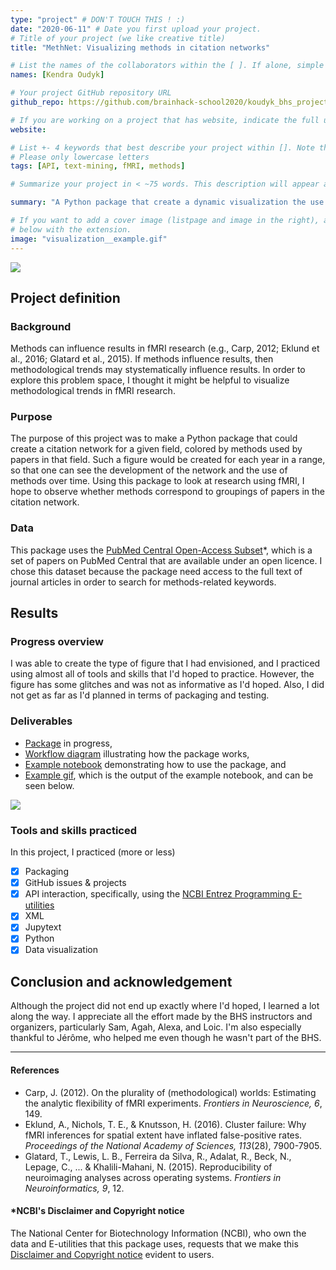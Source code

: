 ```yaml
---
type: "project" # DON'T TOUCH THIS ! :)
date: "2020-06-11" # Date you first upload your project.
# Title of your project (we like creative title)
title: "MethNet: Visualizing methods in citation networks"

# List the names of the collaborators within the [ ]. If alone, simple put your name within []
names: [Kendra Oudyk]

# Your project GitHub repository URL
github_repo: https://github.com/brainhack-school2020/koudyk_bhs_project

# If you are working on a project that has website, indicate the full url including "https://" below or leave it empty.
website:

# List +- 4 keywords that best describe your project within []. Note that the project summary also involves a number of key words. Those are listed on top of the [github repository](https://github.com/brainhack-school2020/project_template), click `manage topics`.
# Please only lowercase letters
tags: [API, text-mining, fMRI, methods]

# Summarize your project in < ~75 words. This description will appear at the top of your page and on the list page with other projects..

summary: "A Python package that create a dynamic visualization the use of methods in citation networks over time."

# If you want to add a cover image (listpage and image in the right), add it to your directory and indicate the name
# below with the extension.
image: "visualization__example.gif"
---
```

<!-- This is an html comment and this won't appear in the rendered page. You are now editing the "content" area, the core of your description. Everything that you can do in markdown is allowed below. We added a couple of comments to guide your through documenting your progress. -->

[![](https://img.shields.io/badge/Visit-our%20project%20page-ff69b4)](https://school.brainhackmtl.org/project/template)


## Project definition

### Background
Methods can influence results in fMRI research (e.g., Carp, 2012; Eklund et al., 2016; Glatard et al., 2015). If methods influence results, then methodological trends may stystematically influence results. In order to explore this problem space, I thought it might be helpful to visualize methodological trends in fMRI research.

### Purpose
The purpose of this project was to make a Python package that could create a citation network for a given field, colored by methods used by papers in that field. Such a figure would be created for each year in a range, so that one can see the development of the network and the use of methods over time. Using this package to look at research using fMRI, I hope to observe whether methods correspond to groupings of papers in the citation network.

### Data
This package uses the [PubMed Central Open-Access Subset](https://www.ncbi.nlm.nih.gov/pmc/tools/openftlist/)\*, which is a set of papers on PubMed Central that are available under an open licence. I chose this dataset because the package need access to the full text of journal articles in order to search for methods-related keywords.

## Results
### Progress overview
I was able to create the type of figure that I had envisioned, and I practiced using almost all of tools and skills that I'd hoped to practice. However, the figure has some glitches and was not as informative as I'd hoped. Also, I did not get as far as I'd planned in terms of packaging and testing.

### Deliverables
- [Package](https://github.com/brainhack-school2020/koudyk_bhs_project) in progress,
- [Workflow diagram](https://github.com/brainhack-school2020/koudyk_bhs_project/blob/master/images/workflow_diagrams/diagram_entire_workflow.gv.png) illustrating how the package works,
- [Example notebook](https://github.com/brainhack-school2020/koudyk_bhs_project/blob/master/methnet/example.ipynb) demonstrating how to use the package, and
- [Example gif](https://github.com/brainhack-school2020/koudyk_bhs_project/blob/master/images/visualization__example.gif), which is the output of the example notebook, and can be seen below.

![](visualization__example.gif)

### Tools and skills practiced
In this project, I practiced (more or less)
- [x] Packaging
- [x] GitHub issues & projects
- [x] API interaction, specifically, using the [NCBI Entrez Programming E-utilities](https://www.ncbi.nlm.nih.gov/books/NBK25497/)
- [x] XML
- [x] Jupytext
- [x] Python
- [x] Data visualization

## Conclusion and acknowledgement
Although the project did not end up exactly where I'd hoped, I learned a lot along the way. I appreciate all the effort made by the BHS instructors and organizers, particularly Sam, Agah, Alexa, and Loic. I'm also especially thankful to Jérôme, who helped me even though he wasn't part of the BHS.


***

#### References
- Carp, J. (2012). On the plurality of (methodological) worlds: Estimating the analytic flexibility of fMRI experiments. *Frontiers in Neuroscience, 6*, 149.
- Eklund, A., Nichols, T. E., & Knutsson, H. (2016). Cluster failure: Why fMRI inferences for spatial extent have inflated false-positive rates. *Proceedings of the National Academy of Sciences, 113*(28), 7900-7905.
- Glatard, T., Lewis, L. B., Ferreira da Silva, R., Adalat, R., Beck, N., Lepage, C., ... & Khalili-Mahani, N. (2015). Reproducibility of neuroimaging analyses across operating systems. *Frontiers in Neuroinformatics, 9*, 12.

#### \*NCBI's Disclaimer and Copyright notice
The National Center for Biotechnology Information (NCBI), who own the data and E-utilities that this package uses, requests that we make this [Disclaimer and Copyright notice](https://www.ncbi.nlm.nih.gov/home/about/policies/) evident to users.

